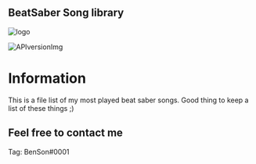 ## BeatSaber Song library

[APIversionImg]: https://img.shields.io/badge/Stable%20Version-1.9.0-blue

[logo]: https://i.imgur.com/lsgNwR7.jpg
<!-- The stuff above isn't visible in the readme -->

![logo]

 ![APIversionImg]

# Information 

This is a file list of my most played beat saber songs. Good thing to keep a list of these things ;)


## Feel free to contact me

Tag: BenSon#0001
